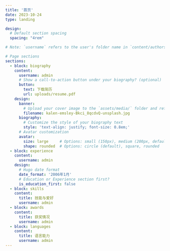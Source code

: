 ```yaml
---
title: '首页'
date: 2023-10-24
type: landing

design:
  # Default section spacing
  spacing: "4rem"

# Note: `username` refers to the user's folder name in `content/authors/`

# Page sections
sections:
  - block: biography
    content:
      username: admin
      # Show a call-to-action button under your biography? (optional)
      button:
        text: 下载简历
        url: uploads/resume.pdf
    design:
      banner:
        # Upload your cover image to the `assets/media/` folder and reference it here
        filename: kalen-emsley-Bkci_8qcdvQ-unsplash.jpg
      biography:
        # Customize the style of your biography text
        style: 'text-align: justify; font-size: 0.8em;'
      # Avatar customization 
      avatar:
        size: large     # Options: small (150px), medium (200px, default), large (320px), xl (400px), xxl (500px)
        shape: rounded  # Options: circle (default), square, rounded
  - block: experience
    content:
      username: admin
    design:
      # Hugo date format
      date_format: '2006年1月'
      # Education or Experience section first?
      is_education_first: false
  - block: skills
    content:
      title: 技能与爱好
      username: admin
  - block: awards
    content:
      title: 获奖情况
      username: admin
  - block: languages
    content:
      title: 语言能力
      username: admin
---
```

